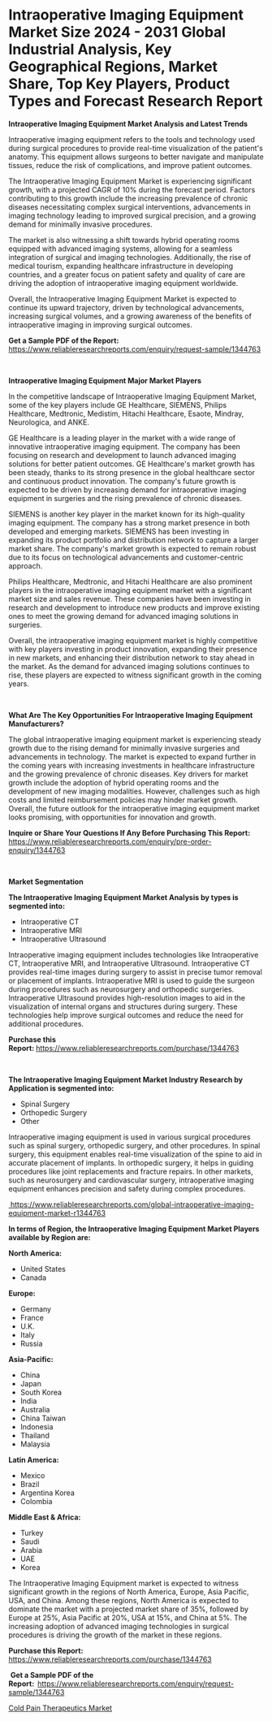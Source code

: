 <p><h1>Intraoperative Imaging Equipment Market Size 2024 - 2031 Global Industrial Analysis, Key Geographical Regions, Market Share, Top Key Players, Product Types and Forecast Research Report</h1></p><p><strong>Intraoperative Imaging Equipment Market Analysis and Latest Trends</strong></p>
<p><p>Intraoperative imaging equipment refers to the tools and technology used during surgical procedures to provide real-time visualization of the patient's anatomy. This equipment allows surgeons to better navigate and manipulate tissues, reduce the risk of complications, and improve patient outcomes.</p><p>The Intraoperative Imaging Equipment Market is experiencing significant growth, with a projected CAGR of 10% during the forecast period. Factors contributing to this growth include the increasing prevalence of chronic diseases necessitating complex surgical interventions, advancements in imaging technology leading to improved surgical precision, and a growing demand for minimally invasive procedures.</p><p>The market is also witnessing a shift towards hybrid operating rooms equipped with advanced imaging systems, allowing for a seamless integration of surgical and imaging technologies. Additionally, the rise of medical tourism, expanding healthcare infrastructure in developing countries, and a greater focus on patient safety and quality of care are driving the adoption of intraoperative imaging equipment worldwide.</p><p>Overall, the Intraoperative Imaging Equipment Market is expected to continue its upward trajectory, driven by technological advancements, increasing surgical volumes, and a growing awareness of the benefits of intraoperative imaging in improving surgical outcomes.</p></p>
<p><strong>Get a Sample PDF of the Report:&nbsp;</strong> <a href="https://www.reliableresearchreports.com/enquiry/request-sample/1344763">https://www.reliableresearchreports.com/enquiry/request-sample/1344763</a></p>
<p>&nbsp;</p>
<p><strong>Intraoperative Imaging Equipment Major Market Players</strong></p>
<p><p>In the competitive landscape of Intraoperative Imaging Equipment Market, some of the key players include GE Healthcare, SIEMENS, Philips Healthcare, Medtronic, Medistim, Hitachi Healthcare, Esaote, Mindray, Neurologica, and ANKE.</p><p>GE Healthcare is a leading player in the market with a wide range of innovative intraoperative imaging equipment. The company has been focusing on research and development to launch advanced imaging solutions for better patient outcomes. GE Healthcare's market growth has been steady, thanks to its strong presence in the global healthcare sector and continuous product innovation. The company's future growth is expected to be driven by increasing demand for intraoperative imaging equipment in surgeries and the rising prevalence of chronic diseases.</p><p>SIEMENS is another key player in the market known for its high-quality imaging equipment. The company has a strong market presence in both developed and emerging markets. SIEMENS has been investing in expanding its product portfolio and distribution network to capture a larger market share. The company's market growth is expected to remain robust due to its focus on technological advancements and customer-centric approach.</p><p>Philips Healthcare, Medtronic, and Hitachi Healthcare are also prominent players in the intraoperative imaging equipment market with a significant market size and sales revenue. These companies have been investing in research and development to introduce new products and improve existing ones to meet the growing demand for advanced imaging solutions in surgeries.</p><p>Overall, the intraoperative imaging equipment market is highly competitive with key players investing in product innovation, expanding their presence in new markets, and enhancing their distribution network to stay ahead in the market. As the demand for advanced imaging solutions continues to rise, these players are expected to witness significant growth in the coming years.</p></p>
<p>&nbsp;</p>
<p><strong>What Are The Key Opportunities For Intraoperative Imaging Equipment Manufacturers?</strong></p>
<p><p>The global intraoperative imaging equipment market is experiencing steady growth due to the rising demand for minimally invasive surgeries and advancements in technology. The market is expected to expand further in the coming years with increasing investments in healthcare infrastructure and the growing prevalence of chronic diseases. Key drivers for market growth include the adoption of hybrid operating rooms and the development of new imaging modalities. However, challenges such as high costs and limited reimbursement policies may hinder market growth. Overall, the future outlook for the intraoperative imaging equipment market looks promising, with opportunities for innovation and growth.</p></p>
<p><strong>Inquire or Share Your Questions If Any Before Purchasing This Report:</strong> <a href="https://www.reliableresearchreports.com/enquiry/pre-order-enquiry/1344763">https://www.reliableresearchreports.com/enquiry/pre-order-enquiry/1344763</a></p>
<p>&nbsp;</p>
<p><strong>Market Segmentation</strong></p>
<p><strong>The Intraoperative Imaging Equipment Market Analysis by types is segmented into:</strong></p>
<p><ul><li>Intraoperative CT</li><li>Intraoperative MRI</li><li>Intraoperative Ultrasound</li></ul></p>
<p><p>Intraoperative imaging equipment includes technologies like Intraoperative CT, Intraoperative MRI, and Intraoperative Ultrasound. Intraoperative CT provides real-time images during surgery to assist in precise tumor removal or placement of implants. Intraoperative MRI is used to guide the surgeon during procedures such as neurosurgery and orthopedic surgeries. Intraoperative Ultrasound provides high-resolution images to aid in the visualization of internal organs and structures during surgery. These technologies help improve surgical outcomes and reduce the need for additional procedures.</p></p>
<p><strong>Purchase this Report:&nbsp;</strong><a href="https://www.reliableresearchreports.com/purchase/1344763">https://www.reliableresearchreports.com/purchase/1344763</a></p>
<p>&nbsp;</p>
<p><strong>The Intraoperative Imaging Equipment Market Industry Research by Application is segmented into:</strong></p>
<p><ul><li>Spinal Surgery</li><li>Orthopedic Surgery</li><li>Other</li></ul></p>
<p><p>Intraoperative imaging equipment is used in various surgical procedures such as spinal surgery, orthopedic surgery, and other procedures. In spinal surgery, this equipment enables real-time visualization of the spine to aid in accurate placement of implants. In orthopedic surgery, it helps in guiding procedures like joint replacements and fracture repairs. In other markets, such as neurosurgery and cardiovascular surgery, intraoperative imaging equipment enhances precision and safety during complex procedures.</p></p>
<p><a href="https://www.reliableresearchreports.com/global-intraoperative-imaging-equipment-market-r1344763">&nbsp;https://www.reliableresearchreports.com/global-intraoperative-imaging-equipment-market-r1344763</a></p>
<p><strong>In terms of Region, the Intraoperative Imaging Equipment Market Players available by Region are:</strong></p>
<p>
    <p> <strong> North America: </strong>
        <ul>
            <li>United States</li>
            <li>Canada</li>
        </ul>
        </p> 
    <p> <strong> Europe: </strong>
        <ul>
            <li>Germany</li>
            <li>France</li>
            <li>U.K.</li>
            <li>Italy</li>
            <li>Russia</li>
        </ul>
        </p> 
    <p> <strong> Asia-Pacific: </strong>
        <ul>
            <li>China</li>
            <li>Japan</li>
            <li>South Korea</li>
            <li>India</li>
            <li>Australia</li>
            <li>China Taiwan</li>
            <li>Indonesia</li>
            <li>Thailand</li>
            <li>Malaysia</li>
        </ul>
        </p> 
    <p> <strong> Latin America: </strong>
        <ul>
            <li>Mexico</li>
            <li>Brazil</li>
            <li>Argentina Korea</li>
            <li>Colombia</li>
        </ul>
        </p> 
    <p> <strong> Middle East & Africa: </strong>
        <ul>
            <li>Turkey</li>
            <li>Saudi</li>
            <li>Arabia</li>
            <li>UAE</li>
            <li>Korea</li>
        </ul>
    </p>
    </p>
<p><p>The Intraoperative Imaging Equipment market is expected to witness significant growth in the regions of North America, Europe, Asia Pacific, USA, and China. Among these regions, North America is expected to dominate the market with a projected market share of 35%, followed by Europe at 25%, Asia Pacific at 20%, USA at 15%, and China at 5%. The increasing adoption of advanced imaging technologies in surgical procedures is driving the growth of the market in these regions.</p></p>
<p><strong>Purchase this Report: </strong><a href="https://www.reliableresearchreports.com/purchase/1344763">https://www.reliableresearchreports.com/purchase/1344763</a></p>
<p>&nbsp;<strong>Get a Sample PDF of the Report:&nbsp;&nbsp;</strong><a href="https://www.reliableresearchreports.com/enquiry/request-sample/1344763">https://www.reliableresearchreports.com/enquiry/request-sample/1344763</a></p>
<p><strong></strong></p>
<p><p><a href="https://github.com/NorbertYates/Market-Research-Report-List-4/blob/main/cold-pain-therapeutics-market.md">Cold Pain Therapeutics Market</a></p></p>